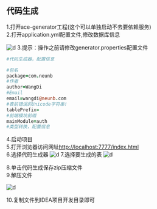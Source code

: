 ## 代码生成
1.打开ace-generator工程(这个可以单独启动不去要依赖服务)  
2.打开application.yml配置文件,修改数据库信息

![d](../../img/代码生成/1.png)
3.提示：操作之前请修改generator.properties配置文件
```coffeescript
#代码生成器，配置信息

#包名
package=com.neunb 
#作者
author=WangDi
#Email
email=wangdi@neunb.com
#表前错误的Unicode字符串!
tablePrefix=
#前端模块前缀
mainModule=auth
#类型转换，配置信息
```
4.启动项目  
5.打开浏览器访问网址[http://localhost:7777/index.html](http://localhost:7777/index.html)  
6.选择代码生成器
![d](../../img/代码生成/2.png)
7.选择要生成的表
![d](../../img/代码生成/3.png)

8.单击代码生成保存zip压缩文件  
9.解压文件

![d](../../img/代码生成/4.png)

10.复制文件到IDEA项目开发目录即可